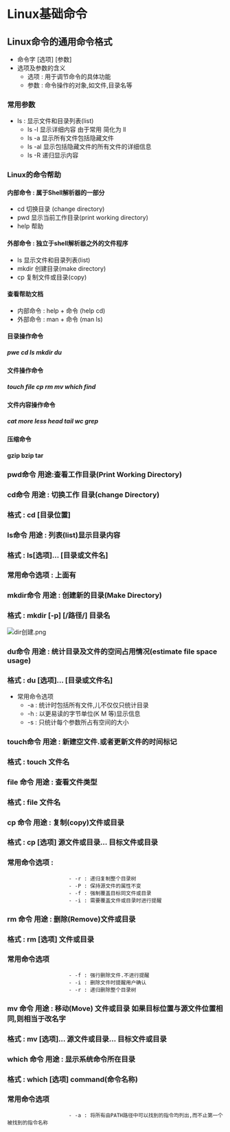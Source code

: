 # Linux基础命令

## Linux命令的通用命令格式
- 命令字 [选项] [参数]
- 选项及参数的含义
	- 选项 : 用于调节命令的具体功能
	- 参数 : 命令操作的对象,如文件,目录名等

### 常用参数
- ls : 显示文件和目录列表(list)
	- ls -l 显示详细内容 由于常用 简化为 ll
	- ls -a 显示所有文件包括隐藏文件
	- ls -al 显示包括隐藏文件的所有文件的详细信息
	- ls -R  递归显示内容
	
### Linux的命令帮助

#### 内部命令 : 属于Shell解析器的一部分
- cd 切换目录 (change directory)
- pwd 显示当前工作目录(print working directory)
- help 帮助

#### 外部命令 : 独立于shell解析器之外的文件程序
- ls 显示文件和目录列表(list)
- mkdir 创建目录(make directory)
- cp 复制文件或目录(copy)

#### 查看帮助文档
- 内部命令 : help + 命令 (help cd)
- 外部命令 : man + 命令 (man ls)

#### 目录操作命令

##### pwe cd ls mkdir du

#### 文件操作命令

##### touch file cp rm mv which find

#### 文件内容操作命令

##### cat more less head tail wc grep

#### 压缩命令

#### gzip bzip tar 

### pwd命令 用途:查看工作目录(Print Working Directory)

### cd命令 用途 : 切换工作 目录(change Directory)

###        格式 : cd [目录位置]     

### ls命令 用途 : 列表(list)显示目录内容

###        格式 : ls[选项]... [目录或文件名]

###        常用命令选项 : 上面有

### mkdir命令 用途 : 创建新的目录(Make Directory)

###           格式 : mkdir [-p] [/路径/] 目录名
![dir创建.png](https://upload-images.jianshu.io/upload_images/14467497-ba8cb62694fdd89d.png?imageMogr2/auto-orient/strip%7CimageView2/2/w/1240)

### du命令 用途 : 统计目录及文件的空间占用情况(estimate file space usage)

###        格式 : du  [选项]...   [目录或文件名]
- 常用命令选项 
	- -a : 统计时包括所有文件,儿不仅仅只统计目录
	- -h : 以更易读的字节单位(K M 等)显示信息
	- -s : 只统计每个参数所占有空间的大小
	
### touch命令 用途 : 新建空文件.或者更新文件的时间标记

###           格式 : touch 文件名	

### file 命令 用途 : 查看文件类型

###           格式 : file 文件名

### cp 命令   用途 : 复制(copy)文件或目录

###			  格式 : cp [选项] 源文件或目录...  目标文件或目录

###			  常用命令选项 :
						- -r : 递归复制整个目录树
						- -P : 保持源文件的属性不变
						- -f : 强制覆盖目标同文件或目录
						- -i : 需要覆盖文件或目录时进行提醒

### rm 命令   用途 : 删除(Remove)文件或目录

###			  格式 : rm [选项] 文件或目录

###			  常用命令选项
						- -f : 强行删除文件.不进行提醒
						- -i : 删除文件时提醒用户确认
						- -r : 递归删除整个目录树
						
### mv 命令   用途 : 移动(Move) 文件或目录   如果目标位置与源文件位置相同,则相当于改名字

### 		  格式 : mv [选项]... 源文件或目录... 目标文件或目录

### which 命令 用途 : 显示系统命令所在目录

###			   格式 : which [选项] command(命令名称)	

###			   常用命令选项 
						- -a : 将所有由PATH路径中可以找到的指令均列出,而不止第一个被找到的指令名称